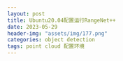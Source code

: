 ```yaml
---
layout: post
title: Ubuntu20.04配置运行RangeNet++
date: 2023-05-29
header-img: "assets/img/177.png"
categories: object detection
tags: point cloud 配置环境
---
```


